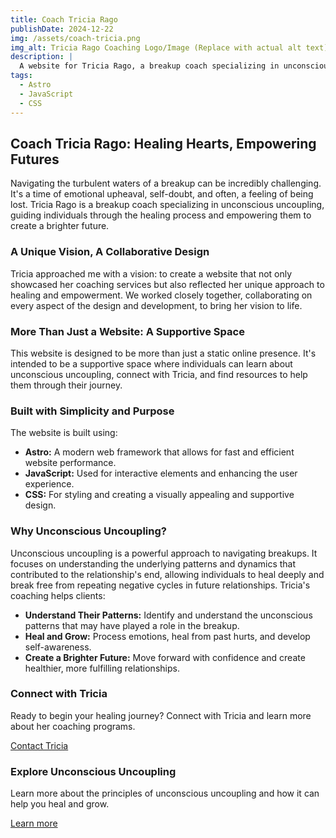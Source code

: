 ```yaml
---
title: Coach Tricia Rago
publishDate: 2024-12-22
img: /assets/coach-tricia.png
img_alt: Tricia Rago Coaching Logo/Image (Replace with actual alt text)
description: |
  A website for Tricia Rago, a breakup coach specializing in unconscious uncoupling.  Designed and developed in close collaboration with Tricia to create a unique and supportive online presence.
tags:
  - Astro
  - JavaScript
  - CSS
---
```


## Coach Tricia Rago: Healing Hearts, Empowering Futures

Navigating the turbulent waters of a breakup can be incredibly challenging.  It's a time of emotional upheaval, self-doubt, and often, a feeling of being lost.  Tricia Rago is a breakup coach specializing in unconscious uncoupling, guiding individuals through the healing process and empowering them to create a brighter future.

### A Unique Vision, A Collaborative Design

Tricia approached me with a vision: to create a website that not only showcased her coaching services but also reflected her unique approach to healing and empowerment.  We worked closely together, collaborating on every aspect of the design and development, to bring her vision to life.

### More Than Just a Website: A Supportive Space

This website is designed to be more than just a static online presence.  It's intended to be a supportive space where individuals can learn about unconscious uncoupling, connect with Tricia, and find resources to help them through their journey.

### Built with Simplicity and Purpose

The website is built using:

* **Astro:**  A modern web framework that allows for fast and efficient website performance.
* **JavaScript:**  Used for interactive elements and enhancing the user experience.
* **CSS:**  For styling and creating a visually appealing and supportive design.

### Why Unconscious Uncoupling?

Unconscious uncoupling is a powerful approach to navigating breakups.  It focuses on understanding the underlying patterns and dynamics that contributed to the relationship's end, allowing individuals to heal deeply and break free from repeating negative cycles in future relationships.  Tricia's coaching helps clients:

* **Understand Their Patterns:**  Identify and understand the unconscious patterns that may have played a role in the breakup.
* **Heal and Grow:**  Process emotions, heal from past hurts, and develop self-awareness.
* **Create a Brighter Future:**  Move forward with confidence and create healthier, more fulfilling relationships.

### Connect with Tricia

Ready to begin your healing journey?  Connect with Tricia and learn more about her coaching programs.

[Contact Tricia](https://coach-tricia-lskl.vercel.app/contact)

### Explore Unconscious Uncoupling

Learn more about the principles of unconscious uncoupling and how it can help you heal and grow.

[Learn more ](https://coach-tricia-lskl.vercel.app/about)
